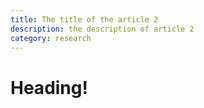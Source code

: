 ```yaml
---
title: The title of the article 2
description: the description of article 2
category: research
---
```


# Heading!
